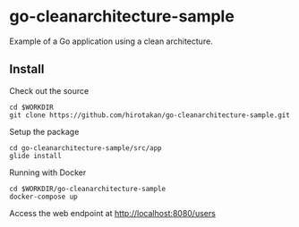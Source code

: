 # go-cleanarchitecture-sample
Example of a Go application using a clean architecture.

## Install
Check out the source

```
cd $WORKDIR
git clone https://github.com/hirotakan/go-cleanarchitecture-sample.git
```

Setup the package

```
cd go-cleanarchitecture-sample/src/app
glide install
```

Running with Docker

```
cd $WORKDIR/go-cleanarchitecture-sample
docker-compose up
```

Access the web endpoint at [http://localhost:8080/users](http://localhost:8080/users)
